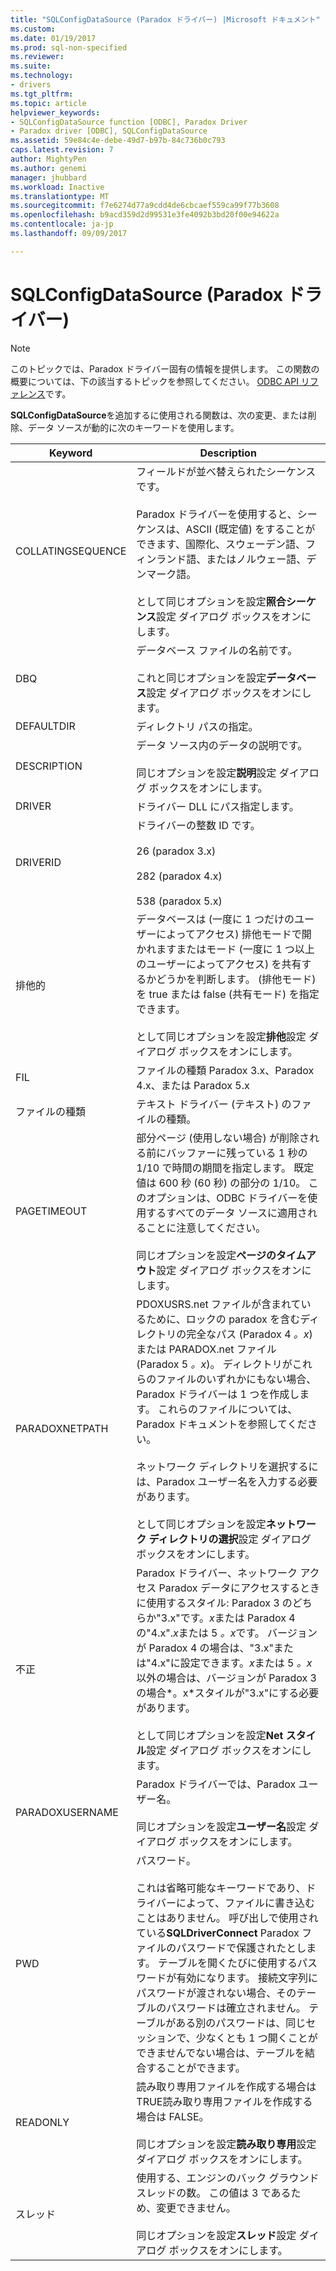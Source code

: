 ```yaml
---
title: "SQLConfigDataSource (Paradox ドライバー) |Microsoft ドキュメント"
ms.custom: 
ms.date: 01/19/2017
ms.prod: sql-non-specified
ms.reviewer: 
ms.suite: 
ms.technology:
- drivers
ms.tgt_pltfrm: 
ms.topic: article
helpviewer_keywords:
- SQLConfigDataSource function [ODBC], Paradox Driver
- Paradox driver [ODBC], SQLConfigDataSource
ms.assetid: 59e84c4e-debe-49d7-b97b-84c736b0c793
caps.latest.revision: 7
author: MightyPen
ms.author: genemi
manager: jhubbard
ms.workload: Inactive
ms.translationtype: MT
ms.sourcegitcommit: f7e6274d77a9cdd4de6cbcaef559ca99f77b3608
ms.openlocfilehash: b9acd359d2d99531e3fe4092b3bd20f00e94622a
ms.contentlocale: ja-jp
ms.lasthandoff: 09/09/2017

---
```

# <a name="sqlconfigdatasource-paradox-driver"></a>SQLConfigDataSource (Paradox ドライバー)
> [!NOTE]  
>  このトピックでは、Paradox ドライバー固有の情報を提供します。 この関数の概要については、下の該当するトピックを参照してください。 [ODBC API リファレンス](../../odbc/reference/syntax/odbc-api-reference.md)です。  
  
 **SQLConfigDataSource**を追加するに使用される関数は、次の変更、または削除、データ ソースが動的に次のキーワードを使用します。  
  
|Keyword|Description|  
|-------------|-----------------|  
|COLLATINGSEQUENCE|フィールドが並べ替えられたシーケンスです。<br /><br /> Paradox ドライバーを使用すると、シーケンスは、ASCII (既定値) をすることができます、国際化、スウェーデン語、フィンランド語、またはノルウェー語、デンマーク語。<br /><br /> として同じオプションを設定**照合シーケンス**設定 ダイアログ ボックスをオンにします。|  
|DBQ|データベース ファイルの名前です。<br /><br /> これと同じオプションを設定**データベース**設定 ダイアログ ボックスをオンにします。|  
|DEFAULTDIR|ディレクトリ パスの指定。|  
|DESCRIPTION|データ ソース内のデータの説明です。<br /><br /> 同じオプションを設定**説明**設定 ダイアログ ボックスをオンにします。|  
|DRIVER|ドライバー DLL にパス指定します。|  
|DRIVERID|ドライバーの整数 ID です。<br /><br /> 26 (paradox 3.x)<br /><br /> 282 (paradox 4.x)<br /><br /> 538 (paradox 5.x)|  
|排他的|データベースは (一度に 1 つだけのユーザーによってアクセス) 排他モードで開かれますまたはモード (一度に 1 つ以上のユーザーによってアクセス) を共有するかどうかを判断します。 (排他モード) を true または false (共有モード) を指定できます。<br /><br /> として同じオプションを設定**排他**設定 ダイアログ ボックスをオンにします。|  
|FIL|ファイルの種類 Paradox 3.x、Paradox 4.x、または Paradox 5.x|  
|ファイルの種類|テキスト ドライバー (テキスト) のファイルの種類。|  
|PAGETIMEOUT|部分ページ (使用しない場合) が削除される前にバッファーに残っている 1 秒の 1/10 で時間の期間を指定します。 既定値は 600 秒 (60 秒) の部分の 1/10。 このオプションは、ODBC ドライバーを使用するすべてのデータ ソースに適用されることに注意してください。<br /><br /> 同じオプションを設定**ページのタイムアウト**設定 ダイアログ ボックスをオンにします。|  
|PARADOXNETPATH|PDOXUSRS.net ファイルが含まれているために、ロックの paradox を含むディレクトリの完全なパス (Paradox 4 *。x*) または PARADOX.net ファイル (Paradox 5 *。x*)。 ディレクトリがこれらのファイルのいずれかにもない場合、Paradox ドライバーは 1 つを作成します。 これらのファイルについては、Paradox ドキュメントを参照してください。<br /><br /> ネットワーク ディレクトリを選択するには、Paradox ユーザー名を入力する必要があります。<br /><br /> として同じオプションを設定**ネットワーク ディレクトリの選択**設定 ダイアログ ボックスをオンにします。|  
|不正|Paradox ドライバー、ネットワーク アクセス Paradox データにアクセスするときに使用するスタイル: Paradox 3 のどちらか"3.x"です。*x*または Paradox 4 の"4.x".*x*または 5 *。x*です。 バージョンが Paradox 4 の場合は、"3.x"または"4.x"に設定できます。*x*または 5 *。x*以外の場合は、バージョンが Paradox 3 の場合*。x*スタイルが"3.x"にする必要があります。<br /><br /> として同じオプションを設定**Net スタイル**設定 ダイアログ ボックスをオンにします。|  
|PARADOXUSERNAME|Paradox ドライバーでは、Paradox ユーザー名。<br /><br /> 同じオプションを設定**ユーザー名**設定 ダイアログ ボックスをオンにします。|  
|PWD|パスワード。<br /><br /> これは省略可能なキーワードであり、ドライバーによって、ファイルに書き込むことはありません。 呼び出しで使用されている**SQLDriverConnect** Paradox ファイルのパスワードで保護されたとします。 テーブルを開くたびに使用するパスワードが有効になります。 接続文字列にパスワードが渡されない場合、そのテーブルのパスワードは確立されません。 テーブルがある別のパスワードは、同じセッションで、少なくとも 1 つ開くことができませんでない場合は、テーブルを結合することができます。|  
|READONLY|読み取り専用ファイルを作成する場合は TRUE読み取り専用ファイルを作成する場合は FALSE。<br /><br /> 同じオプションを設定**読み取り専用**設定 ダイアログ ボックスをオンにします。|  
|スレッド|使用する、エンジンのバック グラウンド スレッドの数。 この値は 3 であるため、変更できません。<br /><br /> 同じオプションを設定**スレッド**設定 ダイアログ ボックスをオンにします。|

